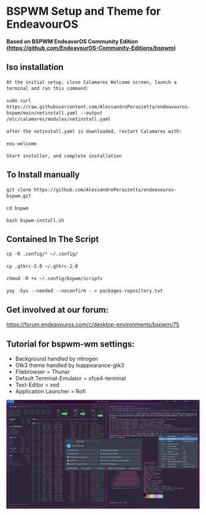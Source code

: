 

# BSPWM Setup and Theme for EndeavourOS
**Based on BSPWM EndeavorOS Community Edition (https://github.com/EndeavourOS-Community-Editions/bspwm)**

## Iso installation
    At the initial setup, close Calamares Welcome screen, launch a terminal and run this command:

    sudo curl https://raw.githubusercontent.com/AlessandroPerazzetta/endeavouros-bspwm/main/netinstall.yaml --output /etc/calamares/modules/netinstall.yaml

    after the netinstall.yaml is downloaded, restart Calamares with:

    eos-welcome

    Start installer, and complete installation

## To Install manually

    git clone https://github.com/AlessandroPerazzetta/endeavouros-bspwm.git

    cd bspwm

    bash bspwm-install.sh
   
## Contained In The Script
    cp -R .config/* ~/.config/
        
    cp .gtkrc-2.0 ~/.gtkrc-2.0
    
    chmod -R +x ~/.config/bspwm/scripts
        
    yay -Syu --needed --noconfirm - < packages-repository.txt
    
## Get involved at our forum:
https://forum.endeavouros.com/c/desktop-environments/bspwm/75

## Tutorial for bspwm-wm settings:
- Background handled by nitrogen
- Gtk3 theme handled by lxappearance-gtk3
- Filebrowser = Thunar
- Default Terminal-Emulator = xfce4-terminal
- Text-Editor = xed
- Application Launcher = Rofi


![bspwm](https://raw.githubusercontent.com/AlessandroPerazzetta/endeavouros-bspwm/main/bspwm.png)